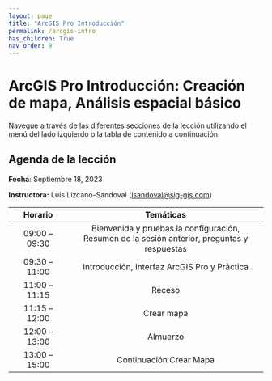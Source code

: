 ```yaml
---
layout: page
title: "ArcGIS Pro Introducción"
permalink: /arcgis-intro
has_children: True
nav_order: 9
---
```


# ArcGIS Pro Introducción: Creación de mapa, Análisis espacial básico

Navegue a través de las diferentes secciones de la lección utilizando el menú del lado izquierdo o la tabla de contenido a continuación.

## Agenda de la lección

**Fecha**: Septiembre 18, 2023

**Instructora:** Luis Lizcano-Sandoval (lsandoval@sig-gis.com)

|    Horario    |                                  Temáticas                                                                                      |
|:-------------:|:-------------------------------------------------------------------------------------------------------------------------------:|
| 09:00 – 09:30 |  Bienvenida y pruebas  la configuración, <br>Resumen de la sesión anterior, preguntas y respuestas                              |
| 09:30 – 11:00 |  Introducción, Interfaz ArcGIS Pro y Práctica                                                                                   |
| 11:00 – 11:15 |  Receso                                                                                                                         |
| 11:15 – 12:00 |  Crear mapa                                                                                                                     |
| 12:00 – 13:00 |  Almuerzo                                                                                                                       |
| 13:00 – 15:00 |  Continuación Crear Mapa                                                                                                        |
